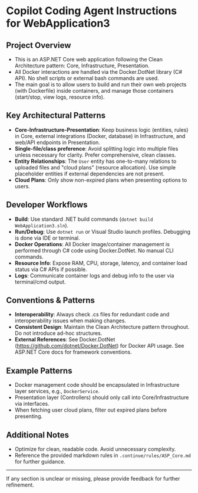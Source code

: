 # Copilot Coding Agent Instructions for WebApplication3

## Project Overview
- This is an ASP.NET Core web application following the Clean Architecture pattern: Core, Infrastructure, Presentation.
- All Docker interactions are handled via the Docker.DotNet library (C# API). No shell scripts or external bash commands are used.
- The main goal is to allow users to build and run their own web projects (with Dockerfile) inside containers, and manage those containers (start/stop, view logs, resource info).

## Key Architectural Patterns
- **Core-Infrastructure-Presentation**: Keep business logic (entities, rules) in Core, external integrations (Docker, database) in Infrastructure, and web/API endpoints in Presentation.
- **Single-file/class preference**: Avoid splitting logic into multiple files unless necessary for clarity. Prefer comprehensive, clean classes.
- **Entity Relationships**: The `User` entity has one-to-many relations to uploaded files and "cloud plans" (resource allocation). Use simple placeholder entities if external dependencies are not present.
- **Cloud Plans**: Only show non-expired plans when presenting options to users.

## Developer Workflows
- **Build**: Use standard .NET build commands (`dotnet build WebApplication3.sln`).
- **Run/Debug**: Use `dotnet run` or Visual Studio launch profiles. Debugging is done via IDE or terminal.
- **Docker Operations**: All Docker image/container management is performed through C# code using Docker.DotNet. No manual CLI commands.
- **Resource Info**: Expose RAM, CPU, storage, latency, and container load status via C# APIs if possible.
- **Logs**: Communicate container logs and debug info to the user via terminal/cmd output.

## Conventions & Patterns
- **Interoperability**: Always check .cs files for redundant code and interoperability issues when making changes.
- **Consistent Design**: Maintain the Clean Architecture pattern throughout. Do not introduce ad-hoc structures.
- **External References**: See Docker.DotNet (https://github.com/dotnet/Docker.DotNet) for Docker API usage. See ASP.NET Core docs for framework conventions.

<!-- ignore this section ## Key Files & Directories
- `WebApplication3/Program.cs`: Application entry point.
- `WebApplication3/appsettings*.json`: Configuration files.
- `WebApplication3/WebApplication3.csproj`: Project file.
- `WebApplication3/Properties/launchSettings.json`: Debug/run profiles. end of ignore -->

## Example Patterns
- Docker management code should be encapsulated in Infrastructure layer services, e.g., `DockerService`.
- Presentation layer (Controllers) should only call into Core/Infrastructure via interfaces.
- When fetching user cloud plans, filter out expired plans before presenting.

## Additional Notes
- Optimize for clean, readable code. Avoid unnecessary complexity.
- Reference the provided markdown rules in `.continue/rules/ASP_Core.md` for further guidance.

---
If any section is unclear or missing, please provide feedback for further refinement.
